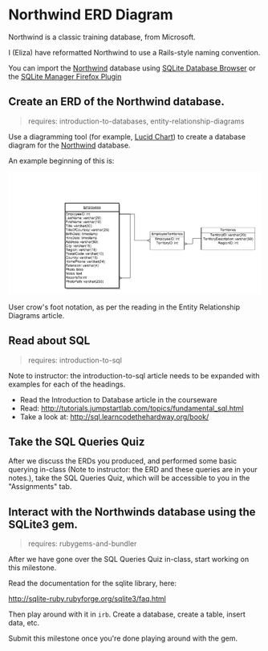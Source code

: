 # Northwind ERD Diagram

Northwind is a classic training database, from Microsoft.

I (Eliza) have reformatted Northwind to use a Rails-style naming convention.

You can import the [Northwind](northwind_rails_style.sql) database using [SQLite Database Browser](https://github.com/sqlitebrowser/sqlitebrowser) or the [SQLite Manager Firefox Plugin](https://addons.mozilla.org/en-US/firefox/addon/sqlite-manager/)

## Create an ERD of the Northwind database.
> requires: introduction-to-databases, entity-relationship-diagrams

Use a diagramming tool (for example, [Lucid Chart](https://www.lucidchart.com/pages/er-diagram-tool)) to create a database diagram for the [Northwind](northwind_rails_style.sql) database.

An example beginning of this is:

![](start_of_northwinds_erd.png)

User crow's foot notation, as per the reading in the Entity Relationship Diagrams article.

## Read about SQL
> requires: introduction-to-sql

Note to instructor: the introduction-to-sql article needs to be expanded with examples for each of the headings.

* Read the Introduction to Database article in the courseware
* Read: http://tutorials.jumpstartlab.com/topics/fundamental_sql.html
* Take a look at: http://sql.learncodethehardway.org/book/

## Take the SQL Queries Quiz

After we discuss the ERDs you produced, and performed some basic querying in-class (Note to instructor: the ERD and these queries are in your notes.), take the SQL Queries Quiz, which will be accessible to you in the "Assignments" tab.

## Interact with the Northwinds database using the SQLite3 gem.
> requires: rubygems-and-bundler

After we have gone over the SQL Queries Quiz in-class, start working on this milestone.

Read the documentation for the sqlite library, here:

http://sqlite-ruby.rubyforge.org/sqlite3/faq.html

Then play around with it in `irb`.  Create a database, create a table, insert data, etc.

Submit this milestone once you're done playing around with the gem.
